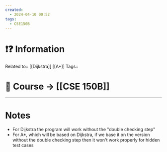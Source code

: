 ```yaml
---
created:
  - 2024-04-10 00:52
tags:
  - CSE150B
---
```


# ❗❓ Information
Related to:: [[Dijkstra]] [[A*]]
Tags:: 

# 🌌 Course -> [[CSE 150B]]
---

# Notes
- For Dijkstra the program will work without the "double checking step"
- For A*, which will be based on Dijkstra, if we base it on the version without the double checking step then it won't work properly for hidden test cases